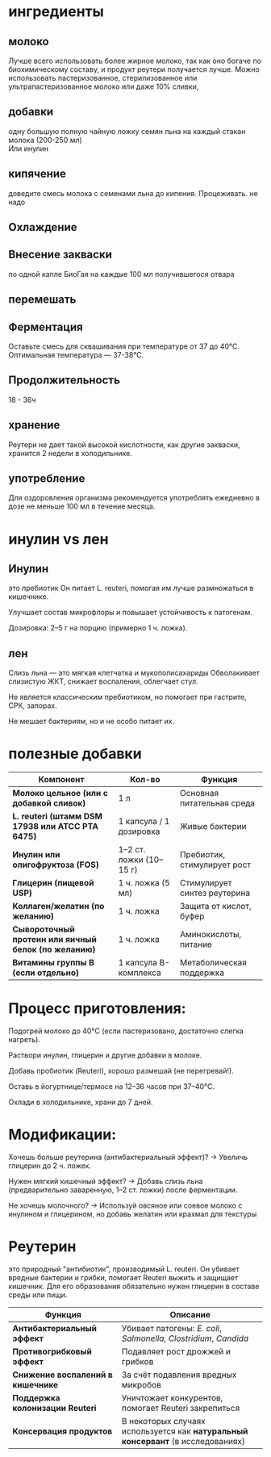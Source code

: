 # ингредиенты
## молоко
Лучше всего использовать более жирное молоко, так как оно богаче по биохимическому составу, и продукт реутери получается лучше. Можно использовать пастеризованное, стерилизованное или ультрапастеризованное молоко или даже 10% сливки, 
## добавки
одну большую полную чайную ложку семян льна на каждый стакан молока (200-250 мл)  
Или инулин
## кипячение
доведите смесь молока с семенами льна до кипения. Процеживать. не надо
## Охлаждение
## Внесение закваски
по одной капле БиоГая на каждые 100 мл получившегося отвара
## перемешать
## Ферментация
Оставьте смесь для сквашивания при температуре от 37 до 40°C. Оптимальная температура — 37-38°C.
## Продолжительность
18 - 36ч
## хранение
Реутери не дает такой высокой кислотности, как другие закваски,  хранится 2 недели в холодильнике.
## употребление
Для оздоровления организма рекомендуется употреблять ежедневно в дозе не меньше 100 мл в течение месяца.

# инулин vs лен

## Инулин
это пребиотик
Он питает L. reuteri, помогая им лучше размножаться в кишечнике.

Улучшает состав микрофлоры и повышает устойчивость к патогенам.

Дозировка: 2–5 г на порцию (примерно 1 ч. ложка).
## лен
Слизь льна — это мягкая клетчатка и мукополисахариды
Обволакивает слизистую ЖКТ, снижает воспаления, облегчает стул.

Не является классическим пребиотиком, но помогает при гастрите, СРК, запорах.

Не мешает бактериям, но и не особо питает их.

# полезные добавки
| Компонент                                              | Кол-во                  | Функция                      |
| ------------------------------------------------------ | ----------------------- | ---------------------------- |
| **Молоко цельное (или с добавкой сливок)**             | 1 л                     | Основная питательная среда   |
| **L. reuteri (штамм DSM 17938 или ATCC PTA 6475)**     | 1 капсула / 1 дозировка | Живые бактерии               |
| **Инулин или олигофруктоза (FOS)**                     | 1–2 ст. ложки (10–15 г) | Пребиотик, стимулирует рост  |
| **Глицерин (пищевой USP)**                             | 1 ч. ложка (5 мл)       | Стимулирует синтез реутерина |
| **Коллаген/желатин (по желанию)**                      | 1 ч. ложка              | Защита от кислот, буфер      |
| **Сывороточный протеин или яичный белок (по желанию)** | 1 ч. ложка              | Аминокислоты, питание        |
| **Витамины группы B (если отдельно)**                  | 1 капсула B-комплекса   | Метаболическая поддержка     |

# Процесс приготовления:
Подогрей молоко до 40°C (если пастеризовано, достаточно слегка нагреть).

Раствори инулин, глицерин и другие добавки в молоке.

Добавь пробиотик (Reuteri), хорошо размешай (не перегревай!).

Оставь в йогуртнице/термосе на 12–36 часов при 37–40°C.

Охлади в холодильнике, храни до 7 дней.

# Модификации:
Хочешь больше реутерина (антибактериальный эффект)? → Увеличь глицерин до 2 ч. ложек.

Нужен мягкий кишечный эффект? → Добавь слизь льна (предварительно заваренную, 1–2 ст. ложки) после ферментации.

Не хочешь молочного? → Используй овсяное или соевое молоко с инулином и глицерином, но добавь желатин или крахмал для текстуры
# Реутерин
это природный "антибиотик", производимый L. reuteri. Он убивает вредные бактерии и грибки, помогает Reuteri выжить и защищает кишечник.
Для его образования обязательно нужен глицерин в составе среды или пищи.

| Функция                             | Описание                                                                          |
| ----------------------------------- | --------------------------------------------------------------------------------- |
| **Антибактериальный эффект**        | Убивает патогены: *E. coli*, *Salmonella*, *Clostridium*, *Candida*               |
| **Противогрибковый эффект**         | Подавляет рост дрожжей и грибков                                                  |
| **Снижение воспалений в кишечнике** | За счёт подавления вредных микробов                                               |
| **Поддержка колонизации Reuteri**   | Уничтожает конкурентов, помогает Reuteri закрепиться                              |
| **Консервация продуктов**           | В некоторых случаях используется как **натуральный консервант** (в исследованиях) |

